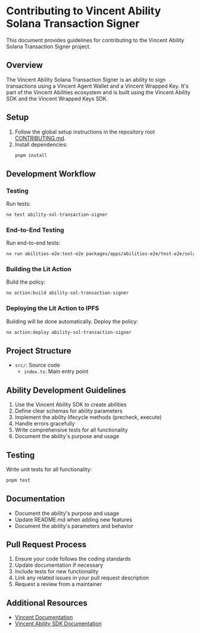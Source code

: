 # Contributing to Vincent Ability Solana Transaction Signer

This document provides guidelines for contributing to the Vincent Ability Solana Transaction Signer project.

## Overview

The Vincent Ability Solana Transaction Signer is an ability to sign transactions using a Vincent Agent Wallet and a Vincent Wrapped Key. It's part of the Vincent Abilities ecosystem and is built using the Vincent Ability SDK and the Vincent Wrapped Keys SDK.

## Setup

1. Follow the global setup instructions in the repository root [CONTRIBUTING.md](../../../CONTRIBUTING.md).
2. Install dependencies:
   ```bash
   pnpm install
   ```

## Development Workflow

### Testing

Run tests:

```bash
nx test ability-sol-transaction-signer
```

### End-to-End Testing

Run end-to-end tests:

```bash
nx run abilities-e2e:test-e2e packages/apps/abilities-e2e/test-e2e/solana-transaction-signer.spec.ts
```

### Building the Lit Action

Build the policy:

```bash
nx action:build ability-sol-transaction-signer
```

### Deploying the Lit Action to IPFS

Building will be done automatically. Deploy the policy:

```bash
nx action:deploy ability-sol-transaction-signer
```

## Project Structure

- `src/`: Source code
  - `index.ts`: Main entry point

## Ability Development Guidelines

1. Use the Vincent Ability SDK to create abilities
2. Define clear schemas for ability parameters
3. Implement the ability lifecycle methods (precheck, execute)
4. Handle errors gracefully
5. Write comprehensive tests for all functionality
6. Document the ability's purpose and usage

## Testing

Write unit tests for all functionality:

```bash
pnpm test
```

## Documentation

- Document the ability's purpose and usage
- Update README.md when adding new features
- Document the ability's parameters and behavior

## Pull Request Process

1. Ensure your code follows the coding standards
2. Update documentation if necessary
3. Include tests for new functionality
4. Link any related issues in your pull request description
5. Request a review from a maintainer

## Additional Resources

- [Vincent Documentation](https://docs.heyvincent.ai/)
- [Vincent Ability SDK Documentation](../../libs/ability-sdk/README.md)
